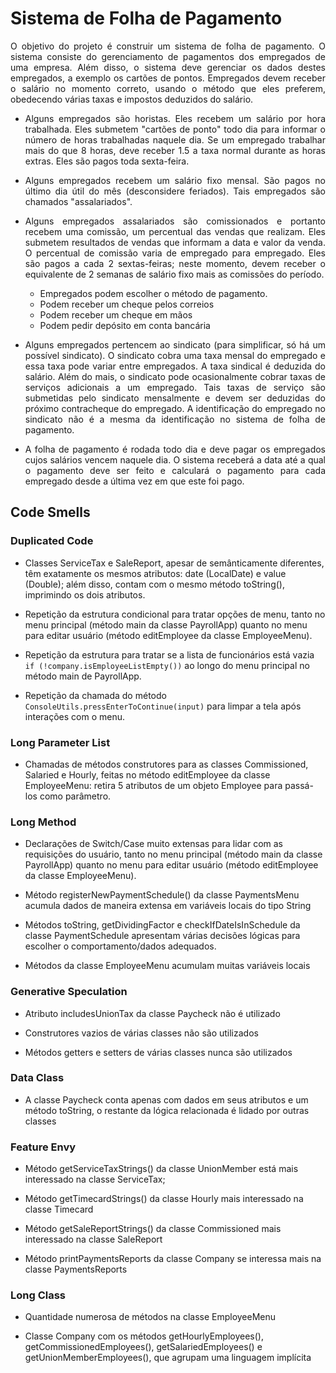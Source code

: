 # Sistema de Folha de Pagamento

<p align="justify">
O objetivo do projeto é construir um sistema de folha de pagamento. O sistema consiste do gerenciamento de pagamentos dos empregados de uma empresa. Além disso, o sistema deve gerenciar os dados destes empregados, a exemplo os cartões de pontos. Empregados devem receber o salário no momento correto, usando o método que eles preferem, obedecendo várias taxas e impostos deduzidos do salário.
</p>

- <p align="justify">Alguns empregados são horistas. Eles recebem um salário por hora trabalhada. Eles submetem "cartões de ponto" todo dia para informar o número de horas trabalhadas naquele dia. Se um empregado trabalhar mais do que 8 horas, deve receber 1.5 a taxa normal durante as horas extras. Eles são pagos toda sexta-feira.</p>

- <p align="justify">Alguns empregados recebem um salário fixo mensal. São pagos no último dia útil do mês (desconsidere feriados). Tais empregados são chamados "assalariados".</p>

- <p align="justify">Alguns empregados assalariados são comissionados e portanto recebem uma comissão, um percentual das vendas que realizam. Eles submetem resultados de vendas que informam a data e valor da venda. O percentual de comissão varia de empregado para empregado. Eles são pagos a cada 2 sextas-feiras; neste momento, devem receber o equivalente de 2 semanas de salário fixo mais as comissões do período.
  
  - Empregados podem escolher o método de pagamento.
  - Podem receber um cheque pelos correios
  - Podem receber um cheque em mãos
  - Podem pedir depósito em conta bancária

</p>

- <p align="justify">Alguns empregados pertencem ao sindicato (para simplificar, só há um possível sindicato). O sindicato cobra uma taxa mensal do empregado e essa taxa pode variar entre empregados. A taxa sindical é deduzida do salário. Além do mais, o sindicato pode ocasionalmente cobrar taxas de serviços adicionais a um empregado. Tais taxas de serviço são submetidas pelo sindicato mensalmente e devem ser deduzidas do próximo contracheque do empregado. A identificação do empregado no sindicato não é a mesma da identificação no sistema de folha de pagamento.</p>

- <p align="justify">A folha de pagamento é rodada todo dia e deve pagar os empregados cujos salários vencem naquele dia. O sistema receberá a data até a qual o pagamento deve ser feito e calculará o pagamento para cada empregado desde a última vez em que este foi pago.</p>

## Code Smells

### Duplicated Code

- Classes ServiceTax e SaleReport, apesar de semânticamente diferentes, têm exatamente os mesmos atributos: date (LocalDate) e value (Double); além disso, contam com o mesmo método toString(), imprimindo os dois atributos.

- Repetição da estrutura condicional para tratar opções de menu, tanto no menu principal (método main da classe PayrollApp) quanto no menu para editar usuário (método editEmployee da classe EmployeeMenu).

- Repetição da estrutura para tratar se a lista de funcionários está vazia `if (!company.isEmployeeListEmpty())` ao longo do menu principal no método main de PayrollApp.

- Repetição da chamada do método `ConsoleUtils.pressEnterToContinue(input)` para limpar a tela após interações com o menu.

### Long Parameter List

- Chamadas de métodos construtores para as classes Commissioned, Salaried e Hourly, feitas no método editEmployee da classe EmployeeMenu: retira 5 atributos de um objeto Employee para passá-los como parâmetro.

### Long Method

- Declarações de Switch/Case muito extensas para lidar com as requisições do usuário, tanto no menu principal (método main da classe PayrollApp) quanto no menu para editar usuário (método editEmployee da classe EmployeeMenu).

- Método registerNewPaymentSchedule() da classe PaymentsMenu acumula dados de maneira extensa em variáveis locais do tipo String

- Métodos toString, getDividingFactor e checkIfDateIsInSchedule da classe PaymentSchedule apresentam várias decisões lógicas para escolher o comportamento/dados adequados.

- Métodos da classe EmployeeMenu acumulam muitas variáveis locais

### Generative Speculation

- Atributo includesUnionTax da classe Paycheck não é utilizado

- Construtores vazios de várias classes não são utilizados

- Métodos getters e setters de várias classes nunca são utilizados

### Data Class

- A classe Paycheck conta apenas com dados em seus atributos e um método toString, o restante da lógica relacionada é lidado por outras classes

### Feature Envy

- Método getServiceTaxStrings() da classe UnionMember está mais interessado na classe ServiceTax; 

- Método getTimecardStrings() da classe Hourly mais interessado na classe Timecard

- Método getSaleReportStrings() da classe Commissioned mais interessado na classe SaleReport

- Método printPaymentsReports da classe Company se interessa mais na classe PaymentsReports

### Long Class

- Quantidade numerosa de métodos na classe EmployeeMenu

- Classe Company com os métodos getHourlyEmployees(), getCommissionedEmployees(), getSalariedEmployees() e getUnionMemberEmployees(), que agrupam uma linguagem implícita